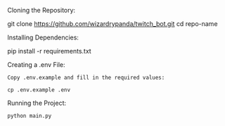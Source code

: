 Cloning the Repository:

git clone https://github.com/wizardrypanda/twitch_bot.git
cd repo-name

Installing Dependencies:

pip install -r requirements.txt

Creating a .env File:

    Copy .env.example and fill in the required values:

    cp .env.example .env

Running the Project:

    python main.py

